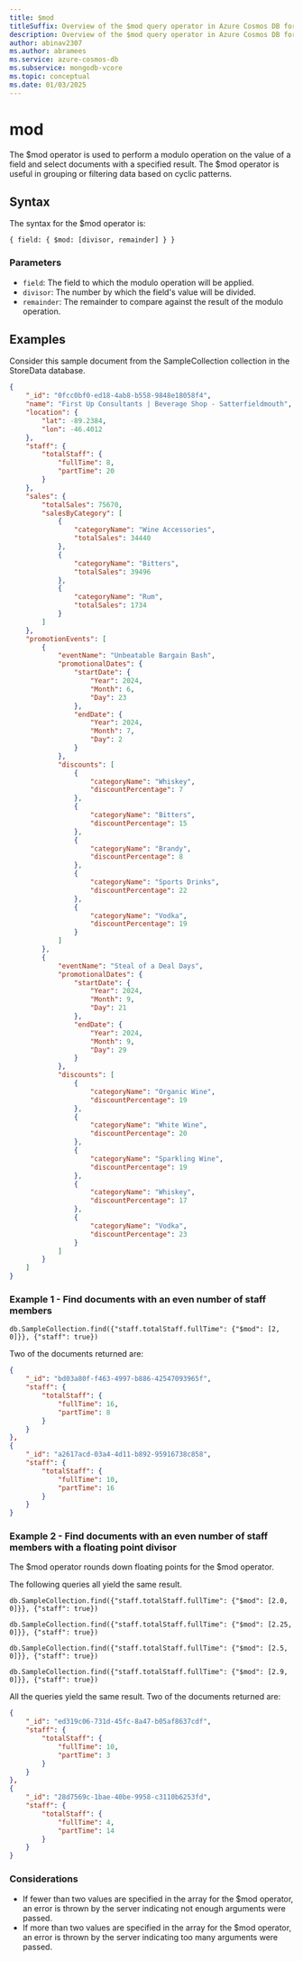 ```yaml
---
title: $mod
titleSuffix: Overview of the $mod query operator in Azure Cosmos DB for MongoDB vCore
description: Overview of the $mod query operator in Azure Cosmos DB for MongoDB vCore
author: abinav2307
ms.author: abramees
ms.service: azure-cosmos-db
ms.subservice: mongodb-vcore
ms.topic: conceptual
ms.date: 01/03/2025
---
```


# mod

The $mod operator is used to perform a modulo operation on the value of a field and select documents with a specified result. The $mod operator is useful in grouping or filtering data based on cyclic patterns.

## Syntax
The syntax for the $mod operator is:

```mongodb
{ field: { $mod: [divisor, remainder] } }
```

### Parameters

- `field`: The field to which the modulo operation will be applied.
- `divisor`: The number by which the field's value will be divided.
- `remainder`: The remainder to compare against the result of the modulo operation.

## Examples

Consider this sample document from the SampleCollection collection in the StoreData database.

```json
{
    "_id": "0fcc0bf0-ed18-4ab8-b558-9848e18058f4",
    "name": "First Up Consultants | Beverage Shop - Satterfieldmouth",
    "location": {
        "lat": -89.2384,
        "lon": -46.4012
    },
    "staff": {
        "totalStaff": {
            "fullTime": 8,
            "partTime": 20
        }
    },
    "sales": {
        "totalSales": 75670,
        "salesByCategory": [
            {
                "categoryName": "Wine Accessories",
                "totalSales": 34440
            },
            {
                "categoryName": "Bitters",
                "totalSales": 39496
            },
            {
                "categoryName": "Rum",
                "totalSales": 1734
            }
        ]
    },
    "promotionEvents": [
        {
            "eventName": "Unbeatable Bargain Bash",
            "promotionalDates": {
                "startDate": {
                    "Year": 2024,
                    "Month": 6,
                    "Day": 23
                },
                "endDate": {
                    "Year": 2024,
                    "Month": 7,
                    "Day": 2
                }
            },
            "discounts": [
                {
                    "categoryName": "Whiskey",
                    "discountPercentage": 7
                },
                {
                    "categoryName": "Bitters",
                    "discountPercentage": 15
                },
                {
                    "categoryName": "Brandy",
                    "discountPercentage": 8
                },
                {
                    "categoryName": "Sports Drinks",
                    "discountPercentage": 22
                },
                {
                    "categoryName": "Vodka",
                    "discountPercentage": 19
                }
            ]
        },
        {
            "eventName": "Steal of a Deal Days",
            "promotionalDates": {
                "startDate": {
                    "Year": 2024,
                    "Month": 9,
                    "Day": 21
                },
                "endDate": {
                    "Year": 2024,
                    "Month": 9,
                    "Day": 29
                }
            },
            "discounts": [
                {
                    "categoryName": "Organic Wine",
                    "discountPercentage": 19
                },
                {
                    "categoryName": "White Wine",
                    "discountPercentage": 20
                },
                {
                    "categoryName": "Sparkling Wine",
                    "discountPercentage": 19
                },
                {
                    "categoryName": "Whiskey",
                    "discountPercentage": 17
                },
                {
                    "categoryName": "Vodka",
                    "discountPercentage": 23
                }
            ]
        }
    ]
}
```

### Example 1 - Find documents with an even number of staff members

```mongodb
db.SampleCollection.find({"staff.totalStaff.fullTime": {"$mod": [2, 0]}}, {"staff": true})
```

Two of the documents returned are:
```json
{
    "_id": "bd03a80f-f463-4997-b886-42547093965f",
    "staff": {
        "totalStaff": {
            "fullTime": 16,
            "partTime": 8
        }
    }
},
{
    "_id": "a2617acd-03a4-4d11-b892-95916738c858",
    "staff": {
        "totalStaff": {
            "fullTime": 10,
            "partTime": 16
        }
    }
}
```

### Example 2 - Find documents with an even number of staff members with a floating point divisor

The $mod operator rounds down floating points for the $mod operator.

The following queries all yield the same result.

```mongodb
db.SampleCollection.find({"staff.totalStaff.fullTime": {"$mod": [2.0, 0]}}, {"staff": true})
```

```mongodb
db.SampleCollection.find({"staff.totalStaff.fullTime": {"$mod": [2.25, 0]}}, {"staff": true})
```

```mongodb
db.SampleCollection.find({"staff.totalStaff.fullTime": {"$mod": [2.5, 0]}}, {"staff": true})
```

```mongodb
db.SampleCollection.find({"staff.totalStaff.fullTime": {"$mod": [2.9, 0]}}, {"staff": true})
```

All the queries yield the same result. Two of the documents returned are:
```json
{
    "_id": "ed319c06-731d-45fc-8a47-b05af8637cdf",
    "staff": {
        "totalStaff": {
            "fullTime": 10,
            "partTime": 3
        }
    }
},
{
    "_id": "28d7569c-1bae-40be-9958-c3110b6253fd",
    "staff": {
        "totalStaff": {
            "fullTime": 4,
            "partTime": 14
        }
    }
}
```

### Considerations
- If fewer than two values are specified in the array for the $mod operator, an error is thrown by the server indicating not enough arguments were passed. 
- If more than two values are specified in the array for the $mod operator, an error is thrown by the server indicating too many arguments were passed.
